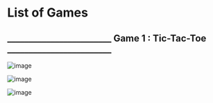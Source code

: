 # List of Games


## ________________________ Game 1 : Tic-Tac-Toe ________________________


![image](https://github.com/Pramod2021-24IT/Games/assets/95674009/b683a503-baac-465c-bb32-9601ce9d18f2)

![image](https://github.com/Pramod2021-24IT/Games/assets/95674009/5b67a1e9-111f-4add-a60f-ab838fbac9de)

![image](https://github.com/Pramod2021-24IT/Games/assets/95674009/2ae52eda-25fa-47da-8049-d36941e50786)


